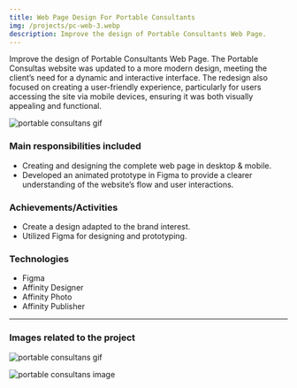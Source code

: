 ```yaml
---
title: Web Page Design For Portable Consultants
img: /projects/pc-web-3.webp
description: Improve the design of Portable Consultants Web Page.
---
```


Improve the design of Portable Consultants Web Page. The Portable Consultas website was updated to a more modern design, meeting the client’s need for a dynamic and interactive interface. The redesign also focused on creating a user-friendly experience, particularly for users accessing the site via mobile devices, ensuring it was both visually appealing and functional.

![portable consultans gif](/projects/pc-web-1.gif)


### Main responsibilities included

* Creating and designing the complete web page in desktop & mobile.
* Developed an animated prototype in Figma to provide a clearer understanding of the website’s flow and user interactions.

### Achievements/Activities

* Create a design adapted to the brand interest.
* Utilized Figma for designing and prototyping.

### Technologies

* Figma
* Affinity Designer
* Affinity Photo
* Affinity Publisher

---

### Images related to the project

![portable consultans gif](/projects/pc-web-2.gif)

![portable consultans image](/projects/pc-web-4.webp)
